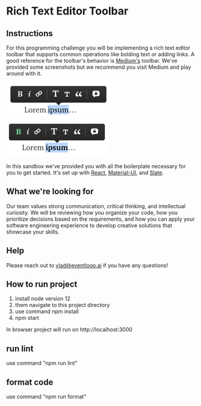# Rich Text Editor Toolbar

## Instructions

For this programming challenge you will be implementing a rich text editor toolbar that supports common operations like bolding text or adding links. A good reference for the toolbar's behavior is [Medium's](https:/www.medium.com) toolbar. We've provided some screenshots but we recommend you visit Medium and play around with it.

![Image of Medium's toolbar on plaintext](./medium-toolbar-plain-text.png)
![Image of Medium's toolbar on bold](./medium-toolbar-bold.png)

In this sandbox we've provided you with all the boilerplate necessary for you to get started. It's set up with [React](https://reactjs.org/), [Material-UI](https://material-ui.com/), and [Slate](https://docs.slatejs.org/).

## What we're looking for

Our team values strong communication, critical thinking, and intellectual curiosity. We will be reviewing how you organize your code, how you prioritize decisions based on the requirements, and how you can apply your software engineering experience to develop creative solutions that showcase your skills.

## Help

Please reach out to [vlad@eventloop.ai](mailto:vlad@eventloop.ai) if you have any questions!

## How to run project

1. install node version 12
2. them navigate to this project directory
3. use command npm install
4. npm start

In browser project will run on http://localhost:3000

## run lint
use command "npm run lint"

## format code 
use command "npm run format"